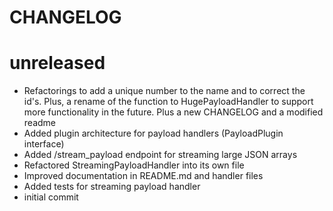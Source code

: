 # CHANGELOG

# unreleased
- Refactorings to add a unique number to the name and to correct the id's. Plus, a rename of the function to HugePayloadHandler to support more functionality in the future. Plus a new CHANGELOG and a modified readme
- Added plugin architecture for payload handlers (PayloadPlugin interface)
- Added /stream_payload endpoint for streaming large JSON arrays
- Refactored StreamingPayloadHandler into its own file
- Improved documentation in README.md and handler files
- Added tests for streaming payload handler
- initial commit
